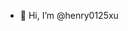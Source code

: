 - 👋 Hi, I’m @henry0125xu

<!---
henry0125xu/henry0125xu is a ✨ special ✨ repository because its `README.md` (this file) appears on your GitHub profile.
You can click the Preview link to take a look at your changes.
--->
